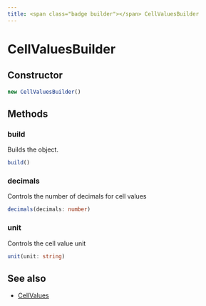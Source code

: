```yaml
---
title: <span class="badge builder"></span> CellValuesBuilder
---
```

# <span class="badge builder"></span> CellValuesBuilder

## Constructor

```typescript
new CellValuesBuilder()
```
## Methods

### <span class="badge object-method"></span> build

Builds the object.

```typescript
build()
```

### <span class="badge object-method"></span> decimals

Controls the number of decimals for cell values

```typescript
decimals(decimals: number)
```

### <span class="badge object-method"></span> unit

Controls the cell value unit

```typescript
unit(unit: string)
```

## See also

 * <span class="badge object-type-interface"></span> [CellValues](./object-CellValues.md)
